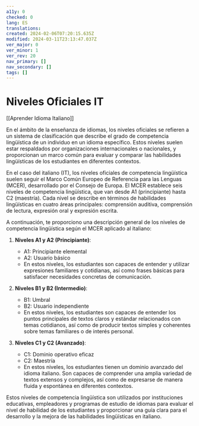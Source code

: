 ```yaml
---
a11y: 0
checked: 0
lang: ES
translations: 
created: 2024-02-06T07:20:15.635Z
modified: 2024-03-11T23:13:47.037Z
ver_major: 0
ver_minor: 1
ver_rev: 20
nav_primary: []
nav_secondary: []
tags: []
---
```

# Niveles Oficiales IT

[[Aprender Idioma Italiano]]

En el ámbito de la enseñanza de idiomas, los niveles oficiales se refieren a un sistema de clasificación que describe el grado de competencia lingüística de un individuo en un idioma específico. Estos niveles suelen estar respaldados por organizaciones internacionales o nacionales, y proporcionan un marco común para evaluar y comparar las habilidades lingüísticas de los estudiantes en diferentes contextos.

En el caso del italiano (IT), los niveles oficiales de competencia lingüística suelen seguir el Marco Común Europeo de Referencia para las Lenguas (MCER), desarrollado por el Consejo de Europa. El MCER establece seis niveles de competencia lingüística, que van desde A1 (principiante) hasta C2 (maestría). Cada nivel se describe en términos de habilidades lingüísticas en cuatro áreas principales: comprensión auditiva, comprensión de lectura, expresión oral y expresión escrita.

A continuación, te proporciono una descripción general de los niveles de competencia lingüística según el MCER aplicado al italiano:

1. **Niveles A1 y A2 (Principiante)**:
   - A1: Principiante elemental
   - A2: Usuario básico
   - En estos niveles, los estudiantes son capaces de entender y utilizar expresiones familiares y cotidianas, así como frases básicas para satisfacer necesidades concretas de comunicación.

2. **Niveles B1 y B2 (Intermedio)**:
   - B1: Umbral
   - B2: Usuario independiente
   - En estos niveles, los estudiantes son capaces de entender los puntos principales de textos claros y estándar relacionados con temas cotidianos, así como de producir textos simples y coherentes sobre temas familiares o de interés personal.

3. **Niveles C1 y C2 (Avanzado)**:
   - C1: Dominio operativo eficaz
   - C2: Maestría
   - En estos niveles, los estudiantes tienen un dominio avanzado del idioma italiano. Son capaces de comprender una amplia variedad de textos extensos y complejos, así como de expresarse de manera fluida y espontánea en diferentes contextos.

Estos niveles de competencia lingüística son utilizados por instituciones educativas, empleadores y programas de estudio de idiomas para evaluar el nivel de habilidad de los estudiantes y proporcionar una guía clara para el desarrollo y la mejora de las habilidades lingüísticas en italiano.